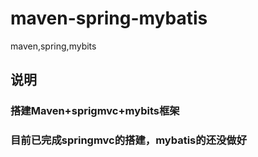 # maven-spring-mybatis
maven,spring,mybits
## 说明
### 搭建Maven+sprigmvc+mybits框架
### 目前已完成springmvc的搭建，mybatis的还没做好
